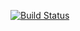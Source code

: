 [![Build Status](https://travis-ci.com/johnj974/agristore.svg?branch=master)](https://travis-ci.com/johnj974/agristore)